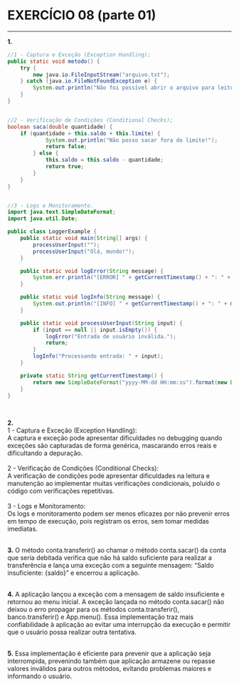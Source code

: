 # EXERCÍCIO 08 (parte 01)
---
**1.** <br>
```java
//1 - Captura e Exceção (Exception Handling);
public static void metodo() {
    try {
        new java.io.FileInputStream("arquivo.txt");
    } catch (java.io.FileNotFoundException e) {
        System.out.println("Não foi possível abrir o arquivo para leitura");
    }
}


//2 - Verificação de Condições (Conditional Checks);
boolean saca(double quantidade) {
    if (quantidade > this.saldo + this.limite) { 
            System.out.println("Não posso sacar fora do limite!");
            return false;
        } else {
            this.saldo = this.saldo - quantidade;
            return true;
        }
    }
}


//3 - Logs e Monitoramento.
import java.text.SimpleDateFormat;
import java.util.Date;

public class LoggerExample {
    public static void main(String[] args) {
        processUserInput("");
        processUserInput("Olá, mundo!");
    }

    public static void logError(String message) {
        System.err.println("[ERROR] " + getCurrentTimestamp() + ": " + message);
    }

    public static void logInfo(String message) {
        System.out.println("[INFO] " + getCurrentTimestamp() + ": " + message);
    }

    public static void processUserInput(String input) {
        if (input == null || input.isEmpty()) {
            logError("Entrada de usuário inválida.");
            return;
        }
        logInfo("Processando entrada: " + input);
    }

    private static String getCurrentTimestamp() {
        return new SimpleDateFormat("yyyy-MM-dd HH:mm:ss").format(new Date());
    }
}
```
<br>

**2.** <br>
1 - Captura e Exceção (Exception Handling): <br>
A captura e exceção pode apresentar dificuldades no debugging quando exceções são capturadas de forma genérica, mascarando erros reais e dificultando a depuração. <br>
<br>
2 - Verificação de Condições (Conditional Checks): <br>
A verificação de condições pode apresentar dificuldades na leitura e manutenção ao implementar muitas verificações condicionais, poluído o código com verificações repetitivas. <br>
<br>
3 - Logs e Monitoramento: <br>
Os logs e monitoramento podem ser menos eficazes por não prevenir erros em tempo de execução, pois registram os erros, sem tomar medidas imediatas. <br>
<br>

**3.** O método conta.transferir() ao chamar o método conta.sacar() da conta que seria debitada verifica que não há saldo suficiente para realizar a transferência e lança uma exceção com a seguinte mensagem: “Saldo insuficiente: {saldo}” e encerrou a aplicação.<br>
<br>

**4.** A aplicação lançou a exceção com a mensagem de saldo insuficiente e retornou ao menu inicial. A exceção lançada no método conta.sacar() não deixou o erro propagar para os métodos conta.transferir(), banco.transferir() e App.menu(). Essa implementação traz mais confiabilidade à aplicação ao evitar uma interrupção da execução e permitir que o usuário possa realizar outra tentativa.<br>
<br>

**5.** Essa implementação é eficiente para prevenir que a aplicação seja interrompida, prevenindo também que aplicação armazene ou repasse valores inválidos para outros métodos, evitando problemas maiores e informando o usuário.<br>
